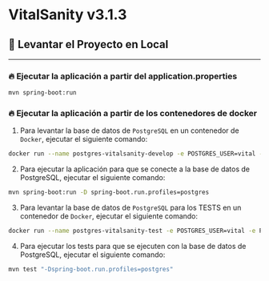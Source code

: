 # VitalSanity v3.1.3

## 🚀 Levantar el Proyecto en Local

---
 
 
### 🔥 Ejecutar la aplicación a partir del application.properties

 
```sh
mvn spring-boot:run
```

### 🔥 Ejecutar la aplicación a partir de los contenedores de docker
 
1. Para levantar la base de datos de `PostgreSQL` en un contenedor de `Docker`, ejecutar el siguiente comando:

```sh
docker run --name postgres-vitalsanity-develop -e POSTGRES_USER=vital -e POSTGRES_PASSWORD=vital -e POSTGRES_DB=vital -p 5058:5432 -d postgres:13
```

2. Para ejecutar la aplicación para que se conecte a la base de datos de PostgreSQL, ejecutar el siguiente comando:

```sh
mvn spring-boot:run -D spring-boot.run.profiles=postgres
```

3. Para levantar la base de datos de `PostgreSQL` para los TESTS en un contenedor de `Docker`, ejecutar el siguiente comando:

```sh
docker run --name postgres-vitalsanity-test -e POSTGRES_USER=vital -e POSTGRES_PASSWORD=vital -e POSTGRES_DB=vital_test -p 5059:5432 -d postgres:13
```

4. Para ejecutar los tests para que se ejecuten con la base de datos de PostgreSQL, ejecutar el siguiente comando:

```sh
mvn test "-Dspring-boot.run.profiles=postgres"
```
